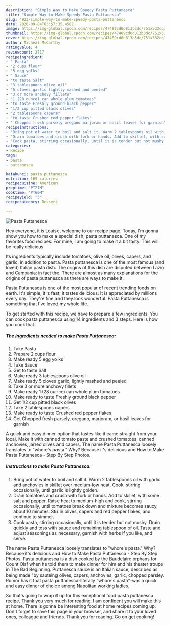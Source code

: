 ```yaml
---
description: "Simple Way to Make Speedy Pasta Puttanesca"
title: "Simple Way to Make Speedy Pasta Puttanesca"
slug: 4923-simple-way-to-make-speedy-pasta-puttanesca
date: 2020-09-04T03:57:35.458Z
image: https://img-global.cpcdn.com/recipes/47489cd0d813b3dc/751x532cq70/pasta-puttanesca-recipe-main-photo.jpg
thumbnail: https://img-global.cpcdn.com/recipes/47489cd0d813b3dc/751x532cq70/pasta-puttanesca-recipe-main-photo.jpg
cover: https://img-global.cpcdn.com/recipes/47489cd0d813b3dc/751x532cq70/pasta-puttanesca-recipe-main-photo.jpg
author: Micheal McCarthy
ratingvalue: 4
reviewcount: 2717
recipeingredient:
- " Pasta"
- "2 cups flour"
- "5 egg yolks"
- " Sauce"
- "to taste Salt"
- "3 tablespoons olive oil"
- "5 cloves garlic lightly mashed and peeled"
- "3 or more anchovy fillets"
- "1 (28 ounce) can whole plum tomatoes"
- "to taste Freshly ground black pepper"
- "1/2 cup pitted black olives"
- "2 tablespoons capers"
- "to taste Crushed red pepper flakes"
- " Chopped fresh parsely oregano marjoram or basil leaves for garnish"
recipeinstructions:
- "Bring pot of water to boil and salt it. Warm 2 tablespoons oil with garlic and anchovies in skillet over medium-low heat. Cook, stirring occasionally, until garlic is lightly golden."
- "Drain tomatoes and crush with fork or hands. Add to skillet, with some salt and pepper. Raise heat to medium-high and cook, stirring occasionally, until tomatoes break down and mixture becomes saucy, about 10 minutes. Stir in olives, capers and red pepper flakes, and continue to simmer."
- "Cook pasta, stirring occasionally, until it is tender but not mushy. Drain quickly and toss with sauce and remaining tablespoon of oil. Taste and adjust seasonings as necessary, garnish with herbs if you like, and serve."
categories:
- Recipe
tags:
- pasta
- puttanesca

katakunci: pasta puttanesca 
nutrition: 169 calories
recipecuisine: American
preptime: "PT27M"
cooktime: "PT60M"
recipeyield: "3"
recipecategory: Dessert

---
```



![Pasta Puttanesca](https://img-global.cpcdn.com/recipes/47489cd0d813b3dc/751x532cq70/pasta-puttanesca-recipe-main-photo.jpg)

Hey everyone, it is Louise, welcome to our recipe page. Today, I'm gonna show you how to make a special dish, pasta puttanesca. One of my favorites food recipes. For mine, I am going to make it a bit tasty. This will be really delicious.

Its ingredients typically include tomatoes, olive oil, olives, capers, and garlic, in addition to pasta. Pasta puttanesca is one of the most famous (and loved) Italian pasta dish. The origins of this dish are disputed between Lazio and Campania: in fact the. There are almost as many explanations for the origins of pasta puttanesca as there are ways to make it.

Pasta Puttanesca is one of the most popular of recent trending foods on earth. It's simple, it is fast, it tastes delicious. It is appreciated by millions every day. They're fine and they look wonderful. Pasta Puttanesca is something that I've loved my whole life.


To get started with this recipe, we have to prepare a few ingredients. You can cook pasta puttanesca using 14 ingredients and 3 steps. Here is how you cook that.

<!--inarticleads1-->

##### The ingredients needed to make Pasta Puttanesca:

1. Take  Pasta
1. Prepare 2 cups flour
1. Make ready 5 egg yolks
1. Take  Sauce
1. Get to taste Salt
1. Make ready 3 tablespoons olive oil
1. Make ready 5 cloves garlic, lightly mashed and peeled
1. Take 3 or more anchovy fillets
1. Make ready 1 (28 ounce) can whole plum tomatoes
1. Make ready to taste Freshly ground black pepper
1. Get 1/2 cup pitted black olives
1. Take 2 tablespoons capers
1. Make ready to taste Crushed red pepper flakes
1. Get  Chopped fresh parsely, oregano, marjoram, or basil leaves for garnish


A quick and easy dinner option that tastes like it came straight from your local. Make it with canned tomato paste and crushed tomatoes, canned anchovies, jarred olives and capers. The name Pasta Puttanesca loosely translates to &#34;whore&#39;s pasta.&#34; Why? Because it&#39;s delicious and How to Make Pasta Puttanesca - Step By Step Photos. 

<!--inarticleads2-->

##### Instructions to make Pasta Puttanesca:

1. Bring pot of water to boil and salt it. Warm 2 tablespoons oil with garlic and anchovies in skillet over medium-low heat. Cook, stirring occasionally, until garlic is lightly golden.
1. Drain tomatoes and crush with fork or hands. Add to skillet, with some salt and pepper. Raise heat to medium-high and cook, stirring occasionally, until tomatoes break down and mixture becomes saucy, about 10 minutes. Stir in olives, capers and red pepper flakes, and continue to simmer.
1. Cook pasta, stirring occasionally, until it is tender but not mushy. Drain quickly and toss with sauce and remaining tablespoon of oil. Taste and adjust seasonings as necessary, garnish with herbs if you like, and serve.


The name Pasta Puttanesca loosely translates to &#34;whore&#39;s pasta.&#34; Why? Because it&#39;s delicious and How to Make Pasta Puttanesca - Step By Step Photos. Pasta puttanesca is a dish cooked by the Baudelaire orphans for Count Olaf when he told them to make dinner for him and his theater troupe in The Bad Beginning. Puttanesca sauce is an Italian sauce, described as being made &#34;by sauteing olives, capers, anchovies, garlic, chopped parsley. Rumor has it that pasta puttanesca-literally &#34;whore&#39;s pasta&#34;-was a quick and easy dinner of choice among Napolitan working ladies. 

So that's going to wrap it up for this exceptional food pasta puttanesca recipe. Thank you very much for reading. I am confident you will make this at home. There is gonna be interesting food at home recipes coming up. Don't forget to save this page in your browser, and share it to your loved ones, colleague and friends. Thank you for reading. Go on get cooking!

